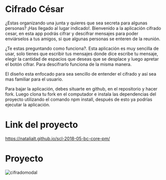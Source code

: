# Cifrado César

¿Estas organizando una junta y quieres que sea secreta para algunas personas?
¡Has llegado al lugar indicado!. Bienvenido a la aplicación cifrado cesar, en esta app podrás cifrar y descifrar mensajes para poder enviárselos a tus amigos, si que algunas personas se enteren de la reunión.

¿Te estas preguntando como funciona?. Esta aplicación es muy sencilla de usar, solo tienes que escribir tus mensajes donde dice escribe tu mensaje, elegir la cantidad de espacios que deseas que se desplace  y luego apretar el botón cifrar. Para descifrarlo funciona de la misma manera. 

El diseño esta enfocado para sea sencillo de entender el cifrado y así sea mas familiar para el usuario. 


Para bajar la aplicación, debes situarte en github, en el repositorio y hacer fork. Luego clona tu fork en el computador e instala las dependencias del proyecto utilizando el comando npm install, después de esto ya podrías ejecutar la aplicación. 

# Link del proyecto
https://natalialt.github.io/scl-2018-05-bc-core-pm/

# Proyecto
![cifradomodal](https://user-images.githubusercontent.com/39282668/47385840-b8fe1100-d6d0-11e8-8b4c-ff5bc65fa815.png)



